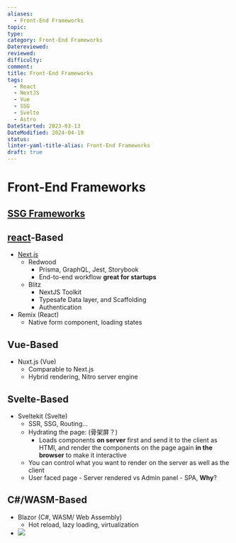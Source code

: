```yaml
---
aliases:
  - Front-End Frameworks
topic: 
type: 
category: Front-End Frameworks
Datereviewed: 
reviewed: 
difficulty: 
comment: 
title: Front-End Frameworks
tags:
  - React
  - NextJS
  - Vue
  - SSG
  - Svelte
  - Astro
DateStarted: 2023-03-13
DateModified: 2024-04-19
status: 
linter-yaml-title-alias: Front-End Frameworks
draft: true
---
```


# Front-End Frameworks

## [SSG Frameworks](SSG-Frameworks)

## [react](private/p-react/react)-Based

- [Next.js](Next.js)
  - Redwood
    - Prisma, GraphQL, Jest, Storybook
    - End-to-end workflow **great for startups**
  - Blitz
    - NextJS Toolkit
    - Typesafe Data layer, and Scaffolding
    - Authentication
- Remix (React)
  - Native form component, loading states

## Vue-Based

- Nuxt.js (Vue)
  - Comparable to Next.js
  - Hybrid rendering, Nitro server engine

## Svelte-Based

- Sveltekit (Svelte)
  - SSR, SSG, Routing...
  - Hydrating the page: (骨架屏？)
    - Loads components **on server** first and send it to the client as HTMl, and render the components on the page again **in the browser** to make it interactive
  - You can control what you want to render on the server as well as the client
  - User faced page - Server rendered vs Admin panel - SPA, **Why**?

## C#/WASM-Based

- Blazor (C#, WASM/ Web Assembly)
  - Hot reload, lazy loading, virtualization
- ![](https://cdn.jsdelivr.net/gh/jenniferwonder/bimg/full-stack/Pasted-image-20230308095920.png)
